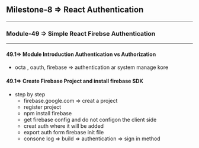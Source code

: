 ## Milestone-8 => React Authentication

---
### Module-49 => Simple React Firebse Authentication

---

#### 49.1=> Module Introduction Authentication vs Authorization
- octa , oauth, firebase => authentication ar system manage kore

#### 49.1=> Create Firebase Project and install firebase SDK
- step by step
  - firebase.google.com => creat a project
  - register project
  - npm install firebase
  - get firebase config and do not configon the client side
  - creat auth where it will be added
  - export auth form firebase init file
  - consone log => build => authentication => sign in method
